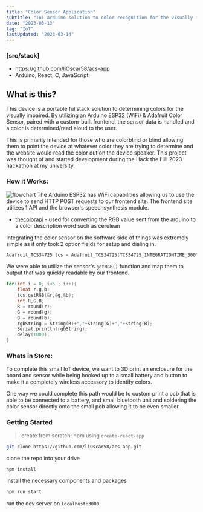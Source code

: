 ```yaml
---
title: "Color Sensor Application"
subtitle: "IoT arduino solution to color recognition for the visually impaired"
date: "2023-03-13"
tag: "IoT"
lastUpdated: "2023-03-14"
---
```


### [src/stack]
- https://github.com/liOscar58/acs-app
- Arduino, React, C, JavaScript

## What is this?
This device is a portable fullstack solution to determining colors for the visually impaired. By utilizing an Arduino ESP32 (WiFi) & Adafruit Color Sensor, paired with a custom-built frontend, the sensor data is handled and a color is determined/read aloud to the user. 

This is primarily intended for those who are colorblind or blind allowing them to point the device at whatever color they are trying to determine and the website would read the color out on the device speaker. This project was thought of and started development during the Hack the Hill 2023 hackathon at my university. 

### How it Works:
![flowchart](https://i.imgur.com/6yQgpO8.png)
The Arduino ESP32 has WiFi capabilities allowing us to use the device to send HTTP POST requests to our frontend site. The frontend site utilizes 1 API and the browser's speechsynthesis module.
- [thecolorapi](https://www.thecolorapi.com/) - 
used for converting the RGB value sent from the arduino to a color description word such as cerulean

Integrating the color sensor on the software side of things was extremely simple as it only took 2 option fields for setup and dialing in. 

```C
Adafruit_TCS34725 tcs = Adafruit_TCS34725(TCS34725_INTEGRATIONTIME_300MS, TCS34725_GAIN_4X);
```

We were able to utilize the sensor's `getRGB()` function and map them to output that was quickly readable by our frontend.

```C
for(int i = 0; i<5 ; i++){
    float r,g,b;
    tcs.getRGB(&r,&g,&b);
    int R,G,B;
    R = round(r);
    G = round(g);
    B = round(b);
    rgbString = String(R)+","+String(G)+","+String(B);
    Serial.println(rgbString);
    delay(1000);
}
```

### Whats in Store:
To complete this small IoT device, we want to 3D print an enclosure for the board and sensor while being hooked up to a small battery and button to make it a completely wireless accessory to identify colors. 

One way we could complete this path would be to custom print a pcb that is able to be connected to a battery, and small bluetooth unit and soldering the color sensor directly onto the small pcb allowing it to be even smaller. 

### Getting Started
> create from scratch: npm using `create-react-app`

```bash
git clone https://github.com/liOscar58/acs-app.git
```

clone the repo into your drive

```bash
npm install
```

install the necessary components and packages

```bash
npm run start
```

run the dev server on `localhost:3000`.
